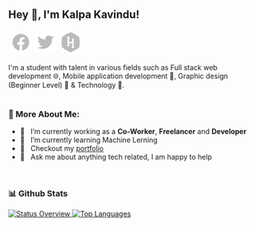 ## Hey 👋, I'm Kalpa Kavindu!
<a href='https://web.facebook.com/kalpa.rathnaweera/'><img style="padding:5px;" align='left' alt="facebook" src="./assets/icons/facebook.svg" height='40px'/></a>
<a href='https://twitter.com/Kalpakavindu'><img style="padding:5px;" align='left' alt="twitter" src="./assets/icons/twitter.svg" height='40px'/></a>
<a href='https://www.hackerrank.com/kalpakavindu'><img style="padding:5px;" alt="hackerrank" src="./assets/icons/hackerrank.svg" height='40px'/></a>

I'm a student with talent in various fields such as Full stack web development 🌐, Mobile application development 📱, Graphic design (Beginner Level) 🎨 & Technology 🤖.
<br/>
<br/>


### 🧐 More About Me:
-   🔭 &nbsp; I’m currently working as a **Co-Worker**, **Freelancer** and **Developer**
-   🌱 &nbsp; I’m currently learning Machine Lerning
-   📝 &nbsp; Checkout my [portfolio](https://sites.google.com/view/kalpakavindu)
-   💬 &nbsp; Ask me about anything tech related, I am happy to help


<br>


### 📊 Github Stats
<a href="https://github.com/kalpakavindu">
  
![Status Overview](https://github-readme-stats.vercel.app/api?username=kalpakavindu&show_icons=true&theme=gotham)
![Top Languages](https://github-readme-stats.vercel.app/api/top-langs/?username=kalpakavindu&layout=compact&theme=gotham)
  
</a>
